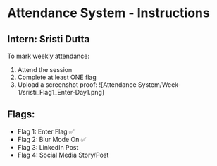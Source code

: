
# Attendance System - Instructions

## Intern: Sristi Dutta

To mark weekly attendance:
1. Attend the session
2. Complete at least ONE flag
3. Upload a screenshot proof: ![Attendance System/Week-1/sristi_Flag1_Enter-Day1.png]

## Flags:
- Flag 1: Enter Flag ✅
- Flag 2: Blur Mode On ✅
- Flag 3: LinkedIn Post 
- Flag 4: Social Media Story/Post
